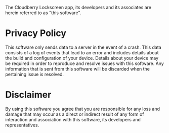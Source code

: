 The Cloudberry Lockscreen app, its developers and its associates are herein referred to as "this software".

# Privacy Policy

This software only sends data to a server in the event of a crash. This data consists of a log of events that lead to an error and includes details about the build and configuration of your device. Details about your device may be required in order to reproduce and resolve issues with this software. Any information that is sent from this software will be discarded when the pertaining issue is resolved.

# Disclaimer

By using this software you agree that you are responsible for any loss and damage that may occur as a direct or indirect result of any form of interaction and association with this software, its developers and representatives.

